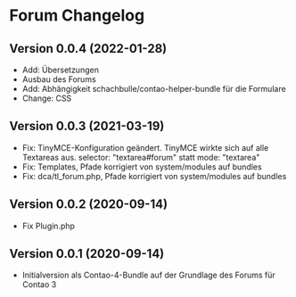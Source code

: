 # Forum Changelog

## Version 0.0.4 (2022-01-28)

* Add: Übersetzungen
* Ausbau des Forums
* Add: Abhängigkeit schachbulle/contao-helper-bundle für die Formulare
* Change: CSS

## Version 0.0.3 (2021-03-19)

* Fix: TinyMCE-Konfiguration geändert. TinyMCE wirkte sich auf alle Textareas aus. selector: "textarea#forum" statt mode: "textarea"
* Fix: Templates, Pfade korrigiert von system/modules auf bundles
* Fix: dca/tl_forum.php, Pfade korrigiert von system/modules auf bundles

## Version 0.0.2 (2020-09-14)

* Fix Plugin.php

## Version 0.0.1 (2020-09-14)

* Initialversion als Contao-4-Bundle auf der Grundlage des Forums für Contao 3
